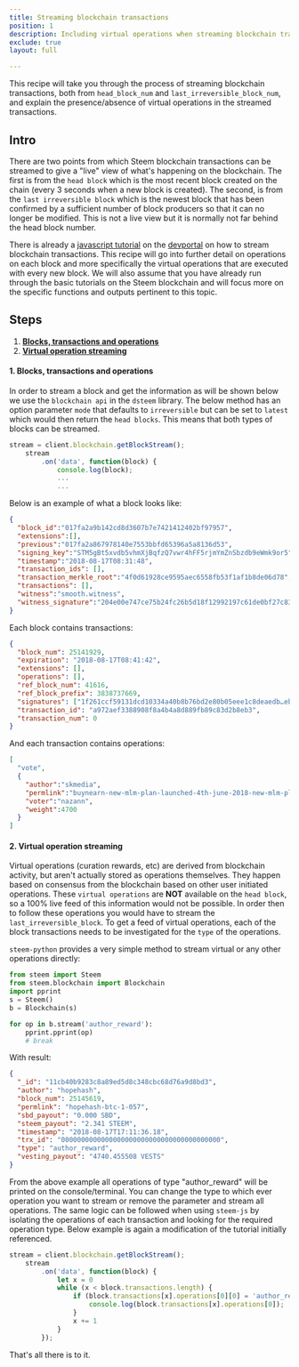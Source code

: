 ```yaml
---
title: Streaming blockchain transactions
position: 1
description: Including virtual operations when streaming blockchain transactions
exclude: true
layout: full

---
```


This recipe will take you through the process of streaming blockchain transactions, both from `head_block_num` and `last_irreversible_block_num`, and explain the presence/absence of virtual operations in the streamed transactions.

## Intro

There are two points from which Steem blockchain transactions can be streamed to give a "live" view of what's happening on the blockchain. The first is from the `head block` which is the most recent block created on the chain (every 3 seconds when a new block is created). The second, is from the `last irreversible block` which is the newest block that has been confirmed by a sufficient number of block producers so that it can no longer be modified. This is not a live view but it is normally not far behind the head block number.

There is already a [javascript tutorial](https://developers.steem.io/tutorials-javascript/stream_blockchain_transactions) on the [devportal](https://developers.steem.io/) on how to stream blockchain transactions. This recipe will go into further detail on operations on each block and more specifically the virtual operations that are executed with every new block. We will also assume that you have already run through the basic tutorials on the Steem blockchain and will focus more on the specific functions and outputs pertinent to this topic.

## Steps

1.  [**Blocks, transactions and operations**](#BTO)
1.  [**Virtual operation streaming**](#V-ops)

#### 1. Blocks, transactions and operations <a name="BTO"></a>

In order to stream a block and get the information as will be shown below we use the `blockchain api` in the `dsteem` library. The below method has an option parameter `mode` that defaults to `irreversible` but can be set to `latest` which would then return the `head blocks`. This means that both types of blocks can be streamed.

```javascript
stream = client.blockchain.getBlockStream();
    stream
        .on('data', function(block) {
            console.log(block);
            ...
            ...
```

Below is an example of what a block looks like:

```json
{
  "block_id":"017fa2a9b142cd8d3607b7e7421412402bf97957",
  "extensions":[],
  "previous":"017fa2a867978140e7553bbfd65396a5a8136d53",
  "signing_key":"STM5gBt5xvdb5vhmXjBqfzQ7vwr4hFF5rjmYmZnSbzdb9eWmk9or5",
  "timestamp":"2018-08-17T08:31:48",
  "transaction_ids": [],
  "transaction_merkle_root":"4f0d61928ce9595aec6558fb53f1af1b8de06d78",
  "transactions": [],
  "witness":"smooth.witness",
  "witness_signature":"204e00e747ce75b24fc26b5d18f12992197c61de0bf27c830416761bd25648238239c5eb26a5e392d474e27c601842e2ccf105ffb47f5a5712727412a18f106dbb"
}
```

Each block contains transactions:

```json
{
  "block_num": 25141929,
  "expiration": "2018-08-17T08:41:42",
  "extensions": [],
  "operations": [],
  "ref_block_num": 41616,
  "ref_block_prefix": 3838737669,
  "signatures": ["1f261ccf59131dcd10334a40b8b76bd2e80b05eee1c8deaedb…ebb7e4a4d6e22f7823940248f1488978d4ec8ecbd8abbd88e"],
  "transaction_id": "a972aef3388908f8a4b4a8d889fb89c83d2b8eb3",
  "transaction_num": 0
}
```

And each transaction contains operations:

```json
[
  "vote", 
  {
    "author":"skmedia",
    "permlink":"buynearn-new-mlm-plan-launched-4th-june-2018-new-mlm-plan-2018-10inr-4-buynearn-online",
    "voter":"nazann",
    "weight":4700  
  }
]
```

#### 2. Virtual operation streaming <a name="V-ops"></a>

Virtual operations (curation rewards, etc) are derived from blockchain activity, but aren't actually stored as operations themselves. They happen based on consensus from the blockchain based on other user initiated operations. These `virtual operations` are **NOT** available on the `head block`, so a 100% live feed of this information would not be possible. In order then to follow these operations you would have to stream the `last_irreversible_block`. To get a feed of virtual operations, each of the block transactions needs to be investigated for the `type` of the operations.

`steem-python` provides a very simple method to stream virtual or any other operations directly:

```python
from steem import Steem
from steem.blockchain import Blockchain
import pprint
s = Steem()
b = Blockchain(s)

for op in b.stream('author_reward'):
    pprint.pprint(op)
    # break
```

With result:

```json
{
  "_id": "11cb40b9283c8a89ed5d8c348cbc68d76a9d8bd3",
  "author": "hopehash",
  "block_num": 25145619,
  "permlink": "hopehash-btc-1-057",
  "sbd_payout": "0.000 SBD",
  "steem_payout": "2.341 STEEM",
  "timestamp": "2018-08-17T17:11:36.18",
  "trx_id": "0000000000000000000000000000000000000000",
  "type": "author_reward",
  "vesting_payout": "4740.455508 VESTS"
}
```

From the above example all operations of type "author_reward" will be printed on the console/terminal. You can change the type to which ever operation you want to stream or remove the parameter and stream all operations. The same logic can be followed when using `steem-js` by isolating the operations of each transaction and looking for the required operation type. Below example is again a modification of the tutorial initially referenced.

```javascript
stream = client.blockchain.getBlockStream();
    stream
        .on('data', function(block) {
            let x = 0
            while (x < block.transactions.length) {
                if (block.transactions[x].operations[0][0] = 'author_reward') {
                    console.log(block.transactions[x].operations[0]);
                }
                x += 1
            }
        });
```

That's all there is to it.